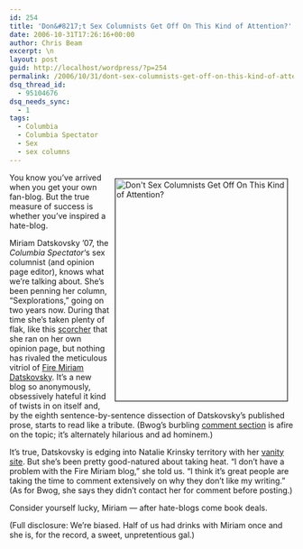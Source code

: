 ```yaml
---
id: 254
title: 'Don&#8217;t Sex Columnists Get Off On This Kind of Attention?'
date: 2006-10-31T17:26:16+00:00
author: Chris Beam
excerpt: \n
layout: post
guid: http://localhost/wordpress/?p=254
permalink: /2006/10/31/dont-sex-columnists-get-off-on-this-kind-of-attention/
dsq_thread_id:
  - 95104676
dsq_needs_sync:
  - 1
tags:
  - Columbia
  - Columbia Spectator
  - Sex
  - sex columns
---
```

<img width="305" vspace="10" hspace="10" height="394" border="1" align="right" src="http://www.ivygateblog.com/wp-content/uploads/2006/10/datskovsky.jpg" alt="Don't Sex Columnists Get Off On This Kind of Attention?" />You know you&#8217;ve arrived when you get your own fan-blog. But the true measure of success is whether you&#8217;ve inspired a hate-blog.

Miriam Datskovsky &#8217;07, the _Columbia Spectator_&#8216;s sex columnist (and opinion page editor), knows what we&#8217;re talking about. She&#8217;s been penning her column, &#8220;Sexplorations,&#8221; going on two years now. During that time she&#8217;s taken plenty of flak, like this [scorcher](http://www.columbiaspectator.com/media/storage/paper865/news/2006/04/28/Opinion/Spitting.It.Out-2027312.shtml?norewrite200610310017&sourcedomain=www.columbiaspectator.com) that she ran on her own opinion page, but nothing has rivaled the meticulous vitriol of [Fire Miriam Datskovsky](http://firemiriam.blogspot.com/). It&#8217;s a new blog so anonymously, obsessively hateful it kind of twists in on itself and, by the eighth sentence-by-sentence dissection of Datskovsky&#8217;s published prose, starts to read like a tribute. (Bwog&#8217;s burbling [comment section](http://www.bwog.net/index.php?page=post&article_id=2537) is afire on the topic; it&#8217;s alternately hilarious and ad hominem.)

It&#8217;s true, Datskovsky is edging into Natalie Krinsky territory with her [vanity site](http://www.miriamdatskovsky.com/). But she&#8217;s been pretty good-natured about taking heat. &#8220;I don&#8217;t have a problem with the Fire Miriam blog,&#8221; she told us.&nbsp;&#8220;I think it&#8217;s great people are taking the time to comment extensively on why they don&#8217;t like my writing.&#8221; (As for Bwog, she says they didn&#8217;t contact her for comment before posting.)

Consider yourself lucky, Miriam &#8212; after hate-blogs come book deals.

(Full disclosure: We&#8217;re biased. Half of us had drinks with Miriam once and she is, for the record, a sweet, unpretentious gal.)